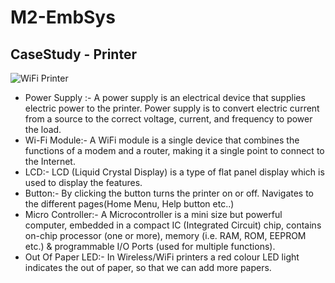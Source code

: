# M2-EmbSys
## CaseStudy - Printer
![WiFi Printer](https://user-images.githubusercontent.com/98813710/154632648-282c3cb7-bc98-4d99-9911-a888f99de078.png)

* Power Supply :- A power supply is an electrical device that supplies electric power to the printer. Power supply is to convert electric current from a source to the correct voltage, current, and frequency to power the load.
* Wi-Fi Module:- A WiFi module is a single device that combines the functions of a modem and a router, making it a single point to connect to the Internet.
* LCD:- LCD (Liquid Crystal Display) is a type of flat panel display which is used to display the features.
* Button:- By clicking the button turns the printer on or off. Navigates to the different pages(Home Menu, Help button etc..)
* Micro Controller:- A Microcontroller is a mini size but powerful computer, embedded in a compact IC (Integrated Circuit) chip, contains on-chip processor (one or more), memory (i.e. RAM, ROM, EEPROM etc.) & programmable I/O Ports (used for multiple functions).
* Out Of Paper LED:- In Wireless/WiFi printers a red colour LED light indicates the out of paper, so that we can add more papers.

